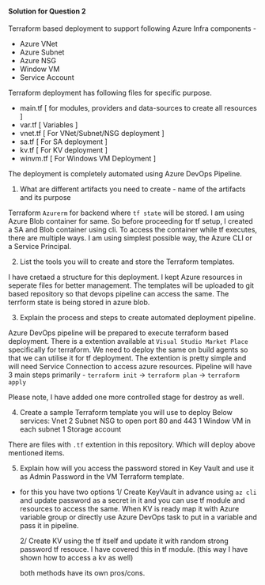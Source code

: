 #### Solution for Question 2
Terraform based deployment to support following Azure Infra components -
- Azure VNet 
- Azure Subnet
- Azure NSG
- Window VM
- Service Account

Terraform deployment has following files for specific purpose. 
- main.tf   [ for modules, providers and data-sources to create all resources ]
- var.tf    [ Variables ]
- vnet.tf   [ For VNet/Subnet/NSG deployment ]
- sa.tf     [ For SA deployment ]
- kv.tf     [ For KV deployment ]
- winvm.tf  [ For Windows VM Deployment ]


The deployment is completely automated using Azure DevOps Pipeline. 


1) What are different artifacts you need to create - name of the artifacts and its purpose


Terraform `Azurerm` for backend where `tf state` will be stored. I am using Azure Blob container for same. 
So before proceeding for tf setup, I created a SA and Blob container using cli. 
To access the container while tf executes, there are multiple ways. I am using simplest possible way, the Azure CLI or a Service Principal.


2) List the tools you will to create and store the Terraform templates.

I have cretaed a structure for this deployment. I kept Azure resources in seperate files for better management. The templates will be uploaded to git based repository so that devops pipeline can access the same. The terrform state is being stored in azure blob.


3) Explain the process and steps to create automated deployment pipeline.

Azure DevOps pipeline will be prepared to execute terraform based deployment. There is a extention available at `Visual Studio Market Place` specifically for terraform. We need to deploy the same on build agents so that we can utilise it for tf deployment. The extention is pretty simple and will need Service Connection to access azure resources.
Pipeline will have 3 main steps primarily - `terraform init` -> `terraform plan` -> `terraform apply`

Please note, I have added one more controlled stage for destroy as well. 


4) Create a sample Terraform template you will use to deploy Below services:
Vnet
2 Subnet
NSG to open port 80 and 443
1 Window VM in each subnet
1 Storage account


There are files with `.tf` extention in this repository. Which will deploy above mentioned items. 


5) Explain how will you access the password stored in Key Vault and use it as Admin Password in the VM Terraform template.

- for this you have two options 
  1/ Create KeyVault in advance using `az cli` and update password as a secret in it and you can use tf module and resources to access the same. When KV is ready map it with Azure variable group or directly use Azure DevOps task to put in a variable and pass it in pipeline.

  2/ Create KV using the tf itself and update it with random strong password tf resouce. I have covered this in tf module. (this way I have shown how to access a kv as well)

  both methods have its own pros/cons. 


